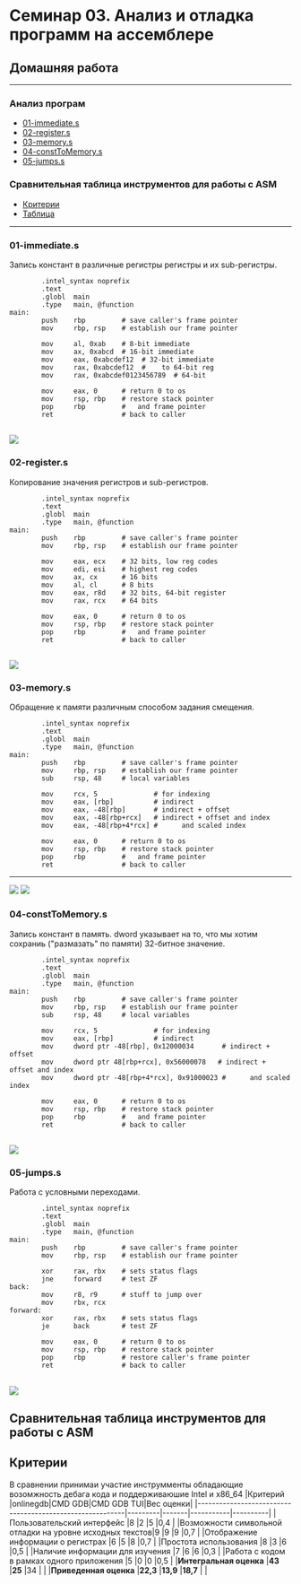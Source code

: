 # Семинар 03. Анализ и отладка программ на ассемблере
## Домашняя работа 
---
### Анализ програм
- [01-immediate.s](#01-immediate.s)
- [02-register.s](#02-register.s)
- [03-memory.s](#03-memory.s)
- [04-constToMemory.s](#04-constToMemory.s)
- [05-jumps.s](#05-jumps.s)

### Сравнительная таблица инструментов для работы с ASM
- [Критерии](#Критерии)
- [Таблица](#Таблица)

---
### 01-immediate.s
Запись констант в различные регистры регистры и их sub-регистры.
```
        .intel_syntax noprefix
        .text
        .globl  main
        .type   main, @function
main:
        push    rbp         # save caller's frame pointer
        mov     rbp, rsp    # establish our frame pointer
        
        mov     al, 0xab    # 8-bit immediate
        mov     ax, 0xabcd  # 16-bit immediate
        mov     eax, 0xabcdef12  # 32-bit immediate
        mov     rax, 0xabcdef12  #    to 64-bit reg
        mov     rax, 0xabcdef0123456789  # 64-bit 

        mov     eax, 0      # return 0 to os
        mov     rsp, rbp    # restore stack pointer
        pop     rbp         #   and frame pointer
        ret                 # back to caller
```
![](/3-seminar/screenshots/1.jpg)
---
### 02-register.s
Копирование значения регистров и sub-регистров.
```
        .intel_syntax noprefix
        .text
        .globl  main
        .type   main, @function
main:
        push    rbp         # save caller's frame pointer
        mov     rbp, rsp    # establish our frame pointer
        
        mov     eax, ecx    # 32 bits, low reg codes
        mov     edi, esi    # highest reg codes
        mov     ax, cx      # 16 bits
        mov     al, cl      # 8 bits
        mov     eax, r8d    # 32 bits, 64-bit register
        mov     rax, rcx    # 64 bits

        mov     eax, 0      # return 0 to os
        mov     rsp, rbp    # restore stack pointer
        pop     rbp         #   and frame pointer
        ret                 # back to caller

```
![](/3-seminar/screenshots/2.jpg)
---
### 03-memory.s
Обращение к памяти различным способом задания смещения.
```
        .intel_syntax noprefix
        .text
        .globl  main
        .type   main, @function
main:
        push    rbp         # save caller's frame pointer
        mov     rbp, rsp    # establish our frame pointer
        sub     rsp, 48     # local variables
        
        mov     rcx, 5              # for indexing
        mov     eax, [rbp]          # indirect
        mov     eax, -48[rbp]       # indirect + offset  
        mov     eax, -48[rbp+rcx]   # indirect + offset and index 
        mov     eax, -48[rbp+4*rcx] #      and scaled index 
       
        mov     eax, 0      # return 0 to os
        mov     rsp, rbp    # restore stack pointer
        pop     rbp         #   and frame pointer
        ret                 # back to caller
```
---
![](/3-seminar/screenshots/3-1.jpg)
![](/3-seminar/screenshots/3-2.jpg)
### 04-constToMemory.s 
Запись констант в память. dword указывает на то, что мы хотим сохраниь ("размазать" по памяти) 32-битное значение.
```
        .intel_syntax noprefix
        .text
        .globl  main
        .type   main, @function
main:
        push    rbp         # save caller's frame pointer
        mov     rbp, rsp    # establish our frame pointer
        sub     rsp, 48     # local variables
        
        mov     rcx, 5              # for indexing
        mov     eax, [rbp]          # indirect
        mov     dword ptr -48[rbp], 0x12000034       # indirect + offset  
        mov     dword ptr 48[rbp+rcx], 0x56000078   # indirect + offset and index 
        mov     dword ptr -48[rbp+4*rcx], 0x91000023 #      and scaled index 
       
        mov     eax, 0      # return 0 to os
        mov     rsp, rbp    # restore stack pointer
        pop     rbp         #   and frame pointer
        ret                 # back to caller
```
![](/3-seminar/screenshots/4.jpg)
---
### 05-jumps.s
Работа с условными переходами.
```
        .intel_syntax noprefix
        .text
        .globl  main
        .type   main, @function
main:
        push    rbp         # save caller's frame pointer
        mov     rbp, rsp    # establish our frame pointer

        xor     rax, rbx    # sets status flags
        jne     forward     # test ZF
back:
        mov     r8, r9      # stuff to jump over
        mov     rbx, rcx
forward:
        xor     rax, rbx    # sets status flags
        je      back        # test ZF

        mov     eax, 0      # return 0 to os
        mov     rsp, rbp    # restore stack pointer
        pop     rbp         # restore caller's frame pointer
        ret                 # back to caller

```
![](/3-seminar/screenshots/5.jpg)
---
## Сравнительная таблица инструментов для работы с ASM
## Критерии
В сравнении принимаи участие инструмменты обладающие возомжность дебага кода и поддерживаюшие Intel и x86_64
|Критерий                                                   |onlinegdb|CMD GDB|CMD GDB TUI|Вес оценки|
|----------------------------------------------------------|---------|-------|-----------|----------|
|Пользовательский интерфейс                                |8        |2      |5          |0,4       |
|Возможности символьной отладки на уровне исходных текстов|9        |9      |9          |0,7       |
|Отображение информации о регистрах                        |6        |5      |8          |0,7       |
|Простота использования                                    |8        |3      |6          |0,5       |
|Наличие информации для изучения                           |7        |6      |6          |0,3       |
|Работа с кодом в рамках одного приложения                 |5        |0      |0          |0,5       |
|**Интегральная оценка**                                       |**43**       |**25**     |34         |          |
|**Приведенная оценка**                                        |**22,3**     |**13,9**   |**18,7**       |          |
